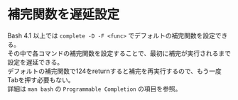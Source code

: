 # 補完関数を遅延設定

Bash 4.1 以上では `complete -D -F <func>` でデフォルトの補完関数を設定できる。  
その中で各コマンドの補完関数を設定することで、最初に補完が実行されるまで設定を遅延できる。  
デフォルトの補完関数で124をreturnすると補完を再実行するので、もう一度Tabを押す必要もない。  
詳細は `man bash` の `Programmable Completion` の項目を参照。
